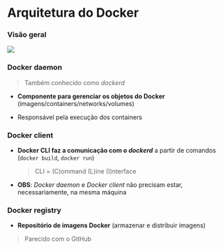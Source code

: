 # Arquitetura do Docker

### Visão geral

![](representacao-da-arquitetura-do-docker.png)

### Docker daemon
  
> Também conhecido como *dockerd*

* **Componente para gerenciar os objetos do Docker** (imagens/containers/networks/volumes)

* Responsável pela execução dos containers

### Docker client

* **Docker CLI faz a comunicação com o *dockerd*** a partir de comandos (`docker build`, `docker run`)

  > CLI = (C)ommand (L)ine (I)nterface

* **OBS**: *Docker daemon* e *Docker client* não precisam estar, necessariamente, na mesma máquina

### Docker registry

* **Repositório de imagens Docker** (armazenar e distribuir imagens)

> Parecido com o GitHub
